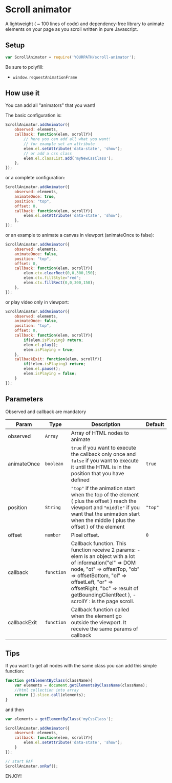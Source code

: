 # Scroll animator

A lightweight ( ~ 100 lines of code) and dependency-free library to animate elements on your page as you scroll written in pure Javascript. 

## Setup

```js
var ScrollAnimator = require('YOURPATH/scroll-animator');

```

Be sure to polyfill:
- `window.requestAnimationFrame`


## How use it
You can add all "animators" that you want!

The basic configuration is:

```js
ScrollAnimator.addAnimator({
	observed: elements,
	callback: function(elem, scrollY){
		// here you can add all what you want! 
		// for example set an attribute
		elem.el.setAttribute('data-state', 'show');
		// or add a css class
		elem.el.classList.add('myNewCssClass');
	},
});


```

or a complete configuration:
```js
ScrollAnimator.addAnimator({
	observed: elements,
	animateOnce: true,
	position: "top",
	offset: 0,
	callback: function(elem, scrollY){
		elem.el.setAttribute('data-state', 'show');
	},
});

```

or an example to animate a canvas in viewport (animateOnce to false):
```js
ScrollAnimator.addAnimator({
	observed: elements,
	animateOnce: false,
	position: "top",
	offset: 0,
	callback: function(elem, scrollY){
		elem.ctx.clearRect(0,0,300,150);
		elem.ctx.fillStyle="red";
		elem.ctx.fillRect(0,0,300,150);
	},
});

```

or play video only in viewport:
```js
ScrollAnimator.addAnimator({
	observed: elements,
	animateOnce: false,
	position: "top",
	offset: 0,
	callback: function(elem, scrollY){
		if(elem.isPlaying) return;
		elem.el.play();
		elem.isPlaying = true;
	},
	callbackExit: function(elem, scrollY){
		if(!elem.isPlaying) return;
		elem.el.pause();
		elem.isPlaying = false;
	}
});

```

## Parameters

Observed and callback are mandatory

| Param | Type | Description | Default |
| --- | --- | --- | --- |
| observed | <code>Array</code> | Array of HTML nodes to animate||
| animateOnce | <code>boolean</code> | <code>true</code> if you want to execute the callback only once and <code>false</code> if you want to execute it until the HTML is in the position that you have defined| <code>true</code> |
| position | <code>String</code> | <code>"top"</code> if the animation start when the top of the element ( plus the offset ) reach the viewport and <code>"middle"</code> if you want that the animation start when the middle ( plus the offset )  of the element | <code>"top"</code>|
| offset | <code>number</code> | Pixel offset. | <code>0</code> |
| callback | <code>function</code> | Callback function. This function receive 2 params: - elem is an object with a lot of information("el" => DOM node, "ot" => offsetTop, "ob" => offsetBottom, "ol" => offsetLeft, "or" => offsetRight, "bc" => result of getBoundingClientRect ), - scrollY : is the page scroll. ||
| callbackExit | <code>function</code> | Callback function called when the element go outside the viewport. It receive the same params of callback ||


## Tips

If you want to get all nodes with the same class you can add this simple function:
```js
function getElementByClass(className){
	var elements = document.getElementsByClassName(className);
	//html collection into array
	return [].slice.call(elements);
}
```

and then

```js
var elements = getElementByClass('myCssClass');

ScrollAnimator.addAnimator({
	observed: elements,
	callback: function(elem, scrollY){
		elem.el.setAttribute('data-state', 'show');
	}
});

// start RAF
ScrollAnimator.onRaf();
```


ENJOY!
